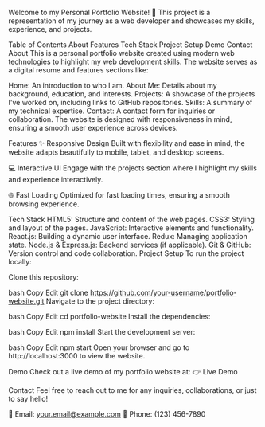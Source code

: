 Welcome to my Personal Portfolio Website! 🌟
This project is a representation of my journey as a web developer and showcases my skills, experience, and projects.

Table of Contents
About
Features
Tech Stack
Project Setup
Demo
Contact
About
This is a personal portfolio website created using modern web technologies to highlight my web development skills. The website serves as a digital resume and features sections like:

Home: An introduction to who I am.
About Me: Details about my background, education, and interests.
Projects: A showcase of the projects I've worked on, including links to GitHub repositories.
Skills: A summary of my technical expertise.
Contact: A contact form for inquiries or collaboration.
The website is designed with responsiveness in mind, ensuring a smooth user experience across devices.

Features
✨ Responsive Design
Built with flexibility and ease in mind, the website adapts beautifully to mobile, tablet, and desktop screens.

💻 Interactive UI
Engage with the projects section where I highlight my skills and experience interactively.

🌐 Fast Loading
Optimized for fast loading times, ensuring a smooth browsing experience.

Tech Stack
HTML5: Structure and content of the web pages.
CSS3: Styling and layout of the pages.
JavaScript: Interactive elements and functionality.
React.js: Building a dynamic user interface.
Redux: Managing application state.
Node.js & Express.js: Backend services (if applicable).
Git & GitHub: Version control and code collaboration.
Project Setup
To run the project locally:

Clone this repository:

bash
Copy
Edit
git clone https://github.com/your-username/portfolio-website.git
Navigate to the project directory:

bash
Copy
Edit
cd portfolio-website
Install the dependencies:

bash
Copy
Edit
npm install
Start the development server:

bash
Copy
Edit
npm start
Open your browser and go to http://localhost:3000 to view the website.

Demo
Check out a live demo of my portfolio website at:
👉 Live Demo

Contact
Feel free to reach out to me for any inquiries, collaborations, or just to say hello!

📧 Email: your.email@example.com
📱 Phone: (123) 456-7890
